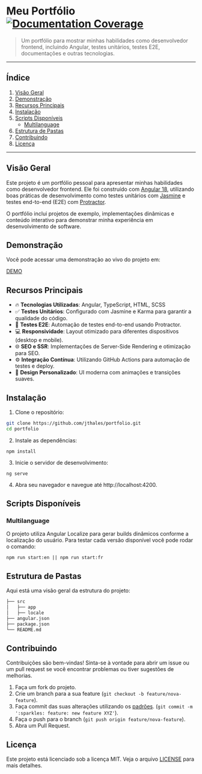 # Meu Portfólio [![Documentation Coverage](https://img.shields.io/badge/documentation-100%25-brightgreen)](https://jthales.github.io/portfolio/coverage.html)
> Um portfólio para mostrar minhas habilidades como desenvolvedor frontend, incluindo Angular, testes unitários, testes E2E, documentações e outras tecnologias.

---

## Índice

1. [Visão Geral](#visão-geral)
2. [Demonstração](#demonstração)
3. [Recursos Principais](#recursos-principais)
4. [Instalação](#instalação)
5. [Scripts Disponíveis](#scripts-disponíveis)
   - [Multilanguage](#multilanguage)
6. [Estrutura de Pastas](#estrutura-de-pastas)
8. [Contribuindo](#contribuindo)
9. [Licença](#licença)

---

## Visão Geral

Este projeto é um portfólio pessoal para apresentar minhas habilidades como desenvolvedor frontend. Ele foi construído com [Angular 18](https://angular.io/), utilizando boas práticas de desenvolvimento como testes unitários com [Jasmine](https://jasmine.github.io/) e testes end-to-end (E2E) com [Protractor](https://www.protractortest.org/).

O portfólio inclui projetos de exemplo, implementações dinâmicas e conteúdo interativo para demonstrar minha experiência em desenvolvimento de software.

## Demonstração

Você pode acessar uma demonstração ao vivo do projeto em:

[DEMO](https://portfolio-losp.vercel.app/)

## Recursos Principais

- 🔥 **Tecnologias Utilizadas**: Angular, TypeScript, HTML, SCSS
- ✅ **Testes Unitários**: Configurado com Jasmine e Karma para garantir a qualidade do código.
- 🎯 **Testes E2E**: Automação de testes end-to-end usando Protractor.
- 💻 **Responsividade**: Layout otimizado para diferentes dispositivos (desktop e mobile).
- 🌐 **SEO e SSR**: Implementações de Server-Side Rendering e otimização para SEO.
- ⚙️ **Integração Contínua**: Utilizando GitHub Actions para automação de testes e deploy.
- 🎨 **Design Personalizado**: UI moderna com animações e transições suaves.


## Instalação

1. Clone o repositório:

  ```bash
  git clone https://github.com/jthales/portfolio.git
  cd portfolio
  ```

2. Instale as dependências:

  ```npm install```

3. Inicie o servidor de desenvolvimento:

  ```ng serve```

4. Abra seu navegador e navegue até http://localhost:4200.


## Scripts Disponíveis

### Multilanguage

O projeto utiliza Angular Localize para gerar builds dinâmicos conforme a localização do usuário.
Para testar cada versão disponível você pode rodar o comando:

  ```npm run start:en || npm run start:fr```

## Estrutura de Pastas

Aqui está uma visão geral da estrutura do projeto:

```bash
├── src
│   ├── app
│   ├── locale
├── angular.json
├── package.json
└── README.md
```

## Contribuindo

Contribuições são bem-vindas! Sinta-se à vontade para abrir um issue ou um pull request se você encontrar problemas ou tiver sugestões de melhorias.

1. Faça um fork do projeto.
2. Crie um branch para a sua feature (`git checkout -b feature/nova-feature`).
3. Faça commit das suas alterações utilizando os [padrões](https://github.com/iuricode/padroes-de-commits). (`git commit -m ':sparkles: feature: new feature XYZ'`).
4. Faça o push para o branch (`git push origin feature/nova-feature`).
5. Abra um Pull Request.

## Licença

Este projeto está licenciado sob a licença MIT. Veja o arquivo [LICENSE](LICENSE) para mais detalhes.
